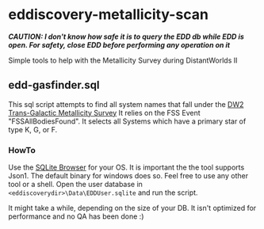 # eddiscovery-metallicity-scan
**_CAUTION: I don't know how safe it is to query the EDD db while EDD is open. For safety, close EDD before performing any operation on it_**

Simple tools to help with the Metallicity Survey during DistantWorlds II

## edd-gasfinder.sql
This sql script attempts to find all system names that fall under the [DW2 Trans-Galactic Metallicity Survey](https://forums.frontier.co.uk/showthread.php/464051-DW2-The-Trans-Galactic-Metallicity-Survey)
It relies on the FSS Event "FSSAllBodiesFound". It selects all Systems which have a primary star of type K, G, or F.

### HowTo
Use the [SQLite Browser](https://sqlitebrowser.org/) for your OS. It is important the the tool supports Json1. The default binary for windows does so.
Feel free to use any other tool or a shell.
Open the user database in `<eddiscoverydir>\Data\EDDUser.sqlite` and run the script.

It might take a while, depending on the size of your DB. It isn't optimized for performance and no QA has been done :)

